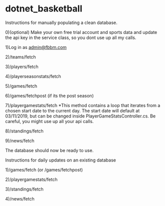 # dotnet_basketball

Instructions for manually populating a clean database.

0)(optional) Make your own free trial account and sports data and update the api key in the service class, so you dont use up all my calls.

1)Log in as admin@fbbm.com

2)/teams/fetch

3)/players/fetch

4)/playerseasonstats/fetch

5)/games/fetch

6)/games/fetchpost  (if its the post season)

7)/playergamestats/fetch
    *This method contains a loop that iterates from a chosen start date to the current day. The start date will default at 03/11/2019, but can be changed inside PlayerGameStatsController.cs. Be careful, you might use up all your api calls.
    
8)/standings/fetch

9)/news/fetch

The database should now be ready to use. 

Instructions for daily updates on an existing database

1)/games/fetch (or /games/fetchpost)

2)/playergamestats/fetch

3)/standings/fetch

4)/news/fetch
